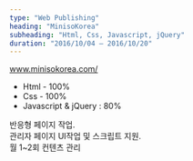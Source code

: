 ```yaml
---
type: "Web Publishing"
heading: "MinisoKorea"
subheading: "Html, Css, Javascript, jQuery"
duration: "2016/10/04 – 2016/10/20"
---
```

<p><a href="http://www.minisokorea.com/" target="_blank">www.minisokorea.com/</a></p>
<ul>
	<li>Html - 100%</li>
	<li>Css - 100%</li>
	<li>Javascript &amp; jQuery : 80%</li>
</ul>
<p>
	반응형 페이지 작업.<br>
	관리자 페이지 UI작업 및 스크립트 지원.<br>
	월 1~2회 컨텐츠 관리
</p>
